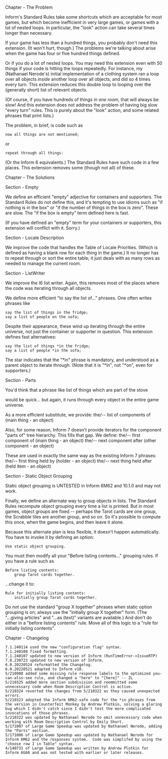 Chapter - The Problem

Inform's Standard Rules take some shortcuts which are acceptable for most games, but which become inefficient in very large games, or games with a lot of nested loops. In particular, the "look" action can take several times longer than necessary.

If your game has less than a hundred things, you probably don't need this extension.  (It won't hurt, though.) The problems we're talking about arise when the game has four or five hundred things defined.

Or if you do a lot of nested loops.  You may need this extension even with 50 things if your code is hitting the loops repeatedly.  For instance, my (Nathanael Nerode's) initial implementation of a clothing system ran a loop over all objects *inside* another loop over all objects, and did so 4 times every turn.  This extension reduces this double loop to looping over the (generally short) list of relevant objects.

(Of course, if you have hundreds of things *in one room*, that will always be slow! And this extension does not address the problem of having big slow "every turn" rules. This is purely about the "look" action, and some related phrases that print lists.)

The problem, in brief, is code such as

	now all things are not mentioned;

or

	repeat through all things:

(Or the Inform 6 equivalents.) The Standard Rules have such code in a few places. This extension removes some (though not all) of these.

Chapter - The Solutions

Section - Empty

We define an efficient "empty" adjective for containers and supporters. The Standard Rules do not define this, and it's tempting to use idioms such as "if nothing is in the box" or "if the number of things in the box is zero". These are slow. The "if the box is empty" term defined here is fast.

(If you have defined an "empty" term for your containers or supporters, this extension will conflict with it. Sorry.)

Section - Locale Description

We improve the code that handles the Table of Locale Priorities. (Which is defined as having a blank row for each thing in the game.) It no longer has to repeat through or sort the entire table; it just deals with as many rows as needed to manage the current room.

Section - ListWriter

We improve the I6 list writer. Again, this removes most of the places where the code was iterating through all objects.

We define more efficient "to say the list of..." phrases. One often writes phrases like

	say the list of things in the fridge;
	say a list of people on the sofa;

Despite their appearance, these wind up iterating through the entire universe, not just the container or supporter in question. This extension defines fast alternatives:

	say the list of things *in the fridge;
	say a list of people *in the sofa;

The star indicates that the "*in" phrase is mandatory, and understood as a parent object to iterate through. (Note that it is "*in", not "*on", even for supporters.)

Section - Parts

You'd think that a phrase like
	list of things which are part of the stove

would be quick... but again, it runs through every object in the entire game universe.

As a more efficient substitute, we provide:
	the/-- list of components of (main thing - an object)

Also, for some reason, Inform 7 doesn't provide iterators for the component "parts of" tree hierarchy.  This fills that gap.  We define:
	the/-- first component of (main thing - an object)
	the/-- next component after (other component - an object)

These are used in exactly the same way as the existing Inform 7 phrases:
	the/-- first thing held by (holder - an object)
	the/-- next thing held after (held item - an object)

Section - Static Object Grouping

Static object grouping is UNTESTED in Inform 6M62 and 10.1.0 and may not work.

Finally, we define an alternate way to group objects in lists. The Standard Rules recompute object grouping every time a list is printed. But in most games, object groups are fixed -- perhaps the Tarot cards are one group, the Scrabble tiles are another group, and so on. So it's possible to compute this once, when the game begins, and then leave it alone.

Because this alternate plan is less flexible, it doesn't happen automatically. You have to invoke it by defining an option:

	Use static object grouping.

You must then modify all your "Before listing contents..." grouping rules. If you have a rule such as

	Before listing contents:
		group Tarot cards together.

...change it to:

	Rule for initially listing contents:
		initially group Tarot cards together.

Do *not* use the standard "group X together" phrases when static option grouping is on; always use the "initially group X together" form. (The "...giving articles" and "...as (text)" variants are available.) And don't do either in a "before listing contents" rule. Move all of this logic to a "rule for initially listing contents".

Chapter - Changelog

	7.1.240114 used the new "configuration flag" syntax.
	7.1.240108 fixed formatting.
	7.1.240107 updated to new version of Inform (RunTimeError->IssueRTP)
	7.0.230723 updated to new version of Inform.
	6.0.20220524 reformatted the Changelog.
	6.0.20220521 adapted to Inform v10.
	5/210908 added some missing rule response labels to the optimized you-can-also-see rule, and changed a "here" to "[here]" -- ZL
	5/210325 added more section subdivision and reommitted some unnecessary code when Room Description Control is active.
	5/210324 reverted the changes from 5/210322 as they caused unexpected errors.
	5/210323 adopted the Inform 6M62-safe code for the *in phrases from the version in Counterfeit Monkey by Andrew Plotkin, solving a glaring bug which I didn't catch since I didn't test the more complicated invocations of those phrases.
	5/210322 was updated by Nathanael Nerode to omit unnecessary code when working with Room Description Control by Emily Short.
	5/171007 of Large Game Speedup was updated by Nathanael Nerode, adding the "Parts" section.
	5/171006 of Large Game Speedup was updated by Nathanael Nerode for Inform 6M62 and the responses system.  Code was simplifed by using the "choose row I in Table" syntax.
	4/140731 of Large Game Speedup was written by Andrew Plotkin for Inform 6G60 and was not tested with earlier or later releases.

